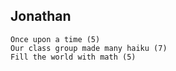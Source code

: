 ## Jonathan
```
Once upon a time (5)
Our class group made many haiku (7)
Fill the world with math (5)     
```